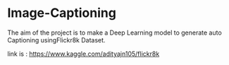 # Image-Captioning
The  aim  of  the  project  is  to  make  a  Deep  Learning  model  to  generate  auto  Captioning  usingFlickr8k Dataset.

link is : https://www.kaggle.com/adityajn105/flickr8k
